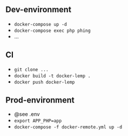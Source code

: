 Dev-environment
---------------

* `docker-compose up -d`
* `docker-compose exec php phing`
* ...

CI
---

* `git clone ...`
* `docker build -t docker-lemp .`
* `docker push docker-lemp`

Prod-environment
----------------

* @see .env
* `export APP_PHP=app`
* `docker-compose -f docker-remote.yml up -d`
